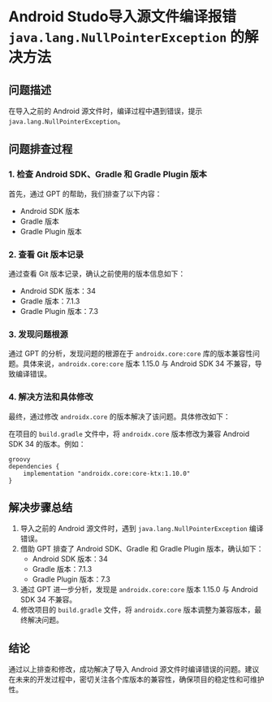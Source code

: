 # Android Studo导入源文件编译报错 `java.lang.NullPointerException` 的解决方法

## 问题描述

在导入之前的 Android 源文件时，编译过程中遇到错误，提示 `java.lang.NullPointerException`。

## 问题排查过程

### 1. 检查 Android SDK、Gradle 和 Gradle Plugin 版本

首先，通过 GPT 的帮助，我们排查了以下内容：

- Android SDK 版本
- Gradle 版本
- Gradle Plugin 版本

### 2. 查看 Git 版本记录

通过查看 Git 版本记录，确认之前使用的版本信息如下：

- Android SDK 版本：34
- Gradle 版本：7.1.3
- Gradle Plugin 版本：7.3

### 3. 发现问题根源

通过 GPT 的分析，发现问题的根源在于 `androidx.core:core` 库的版本兼容性问题。具体来说，`androidx.core:core` 版本 1.15.0 与 Android SDK 34 不兼容，导致编译错误。

### 4. 解决方法和具体修改

最终，通过修改 `androidx.core` 的版本解决了该问题。具体修改如下：

在项目的 `build.gradle` 文件中，将 `androidx.core` 版本修改为兼容 Android SDK 34 的版本。例如：

```
groovy
dependencies {
    implementation "androidx.core:core-ktx:1.10.0"
}
```

## 解决步骤总结

1. 导入之前的 Android 源文件时，遇到 `java.lang.NullPointerException` 编译错误。
2. 借助 GPT 排查了 Android SDK、Gradle 和 Gradle Plugin 版本，确认如下：
   - Android SDK 版本：34
   - Gradle 版本：7.1.3
   - Gradle Plugin 版本：7.3
3. 通过 GPT 进一步分析，发现是 `androidx.core:core` 版本 1.15.0 与 Android SDK 34 不兼容。
4. 修改项目的 `build.gradle` 文件，将 `androidx.core` 版本调整为兼容版本，最终解决问题。

## 结论

通过以上排查和修改，成功解决了导入 Android 源文件时编译错误的问题。建议在未来的开发过程中，密切关注各个库版本的兼容性，确保项目的稳定性和可维护性。